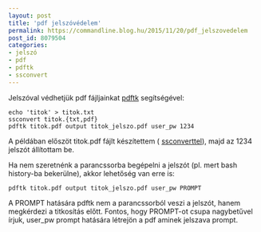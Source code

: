 ```yaml
---
layout: post
title: 'pdf jelszóvédelem'
permalink: https://commandline.blog.hu/2015/11/20/pdf_jelszovedelem
post_id: 8079504
categories: 
- jelszó
- pdf
- pdftk
- ssconvert
---
```


Jelszóval védhetjük pdf fájljainkat 
[pdftk](http://commandline.blog.hu/2012/02/03/pdftk) segítségével:

```
echo 'titok' > titok.txt
ssconvert titok.{txt,pdf}
pdftk titok.pdf output titok_jelszo.pdf user_pw 1234
```

A példában előszöt titok.pdf fájlt készítettem (
[ssconverttel](http://commandline.blog.hu/2012/10/09/ssconvert)), majd az 1234 jelszót állítottam be.

Ha nem szeretnénk a parancssorba begépelni a jelszót (pl. mert bash history-ba bekerülne), akkor lehetőség van erre is:

```
pdftk titok.pdf output titok_jelszo.pdf user_pw PROMPT
```

A PROMPT hatására pdftk nem a parancssorból veszi a jelszót, hanem megkérdezi a titkosítás előtt. Fontos, hogy PROMPT-ot csupa nagybetűvel írjuk, user_pw prompt hatására létrejön a pdf aminek jelszava prompt.